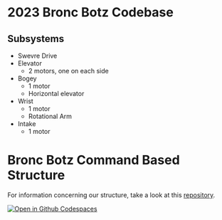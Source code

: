 # 2023 Bronc Botz Codebase
## Subsystems
- Swevre Drive
- Elevator
    - 2 motors, one on each side
- Bogey
    - 1 motor
    - Horizontal elevator 
- Wrist
    - 1 motor
    - Rotational Arm
- Intake
    - 1 motor
    
# Bronc Botz Command Based Structure
For information concerning our structure, take a look at this [repository](https://github.com/BroncBotz3481/FRC2022-MENTOR).

[![Open in Github Codespaces](https://github.com/codespaces/badge.svg)](https://github.com/codespaces/new?hide_repo_select=true&ref=main&repo=594465053)
